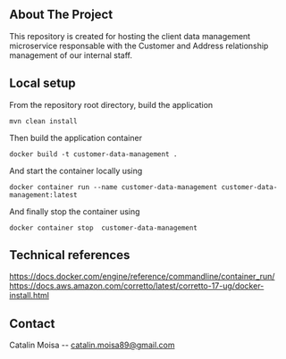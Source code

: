 ## About The Project
This repository is created for hosting the client data management microservice responsable with the Customer and Address relationship management of our internal staff.

## Local setup
From the repository root directory, build the application
```
mvn clean install
```
Then build the application container 
```
docker build -t customer-data-management .
```
And start the container locally using
```
docker container run --name customer-data-management customer-data-management:latest
```
And finally stop the container using
```
docker container stop  customer-data-management 
```
## Technical references
https://docs.docker.com/engine/reference/commandline/container_run/
https://docs.aws.amazon.com/corretto/latest/corretto-17-ug/docker-install.html
## Contact
Catalin Moisa -- catalin.moisa89@gmail.com
